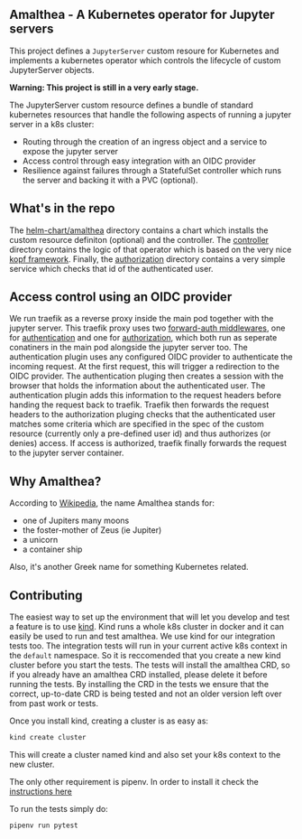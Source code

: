 ## Amalthea - A Kubernetes operator for Jupyter servers

This project defines a `JupyterServer` custom resoure for Kubernetes and implements a kubernetes operator which controls the lifecycle of custom JupyterServer objects.

**Warning: This project is still in a very early stage.**


The JupyterServer custom resource defines a bundle of standard kubernetes resources that handle the following aspects of running a jupyter server in a k8s cluster:
 - Routing through the creation of an ingress object and a service to expose the jupyter server
 - Access control through easy integration with an OIDC provider
 - Resilience against failures through a StatefulSet controller which runs the server and backing it with a PVC (optional).

## What's in the repo

The [helm-chart/amalthea](https://github.com/SwissDataScienceCenter/amalthea/tree/main/helm-chart/amalthea) directory contains a chart which installs the custom resource definiton (optional) and the controller. The [controller](https://github.com/SwissDataScienceCenter/amalthea/tree/main/controller) directory contains the logic of that operator which is based on the very nice [kopf framework](https://github.com/nolar/kopf). Finally, the [authorization](https://github.com/SwissDataScienceCenter/amalthea/tree/main/authorization) directory contains a very simple service which checks that id of the authenticated user.

## Access control using an OIDC provider

We run traefik as a reverse proxy inside the main pod together with the jupyter server. This traefik proxy uses two [forward-auth middlewares](https://doc.traefik.io/traefik/middlewares/forwardauth/), one for [authentication](https://github.com/oauth2-proxy/oauth2-proxy) and one for [authorization](https://github.com/SwissDataScienceCenter/jupyter-server-operator/tree/main/authorization), which both run as seperate conatiners in the main pod alongside the jupyter server too. The authentication plugin uses any configured OIDC provider to authenticate the incoming request. At the first request, this will trigger a redirection to the OIDC provider. The authentication pluging then creates a session with the browser that holds the information about the authenticated user. The authentication plugin adds this information to the request headers before handing the request back to traefik. Traefik then forwards the request headers to the authorization pluging checks that the authenticated user matches some criteria which are specified in the spec of the custom resource (currently only a pre-defined user id) and thus authorizes (or denies) access. If access is authorized, traefik finally forwards the request to the jupyter server container.

## Why Amalthea?

According to [Wikipedia](https://en.wikipedia.org/wiki/Amalthea), the name Amalthea stands for:
- one of Jupiters many moons
- the foster-mother of Zeus (ie Jupiter)
- a unicorn
- a container ship

Also, it's another Greek name for something Kubernetes related.

## Contributing

The easiest way to set up the environment that will let you develop and test a feature is to use [kind](https://kind.sigs.k8s.io/).
Kind runs a whole k8s cluster in docker and it can easily be used to run and test amalthea. We use kind for our integration
tests too. The integration tests will run in your current active k8s context in the `default` namespace. So it is
reccomended that you create a new kind cluster before you start the tests. The tests will install the amalthea CRD, so
if you already have an amalthea CRD installed, please delete it before running the tests. By installing the CRD in the 
tests we ensure that the correct, up-to-date CRD is being tested and not an older version left over from past work or tests.

Once you install kind, creating a cluster is as easy as:

```bash
kind create cluster
```

This will create a cluster named kind and also set your k8s context to the new cluster.

The only other requirement is pipenv. In order to install it check the [instructions here](https://pipenv.pypa.io/en/latest/#install-pipenv-today)

To run the tests simply do:
```bash
pipenv run pytest
```
